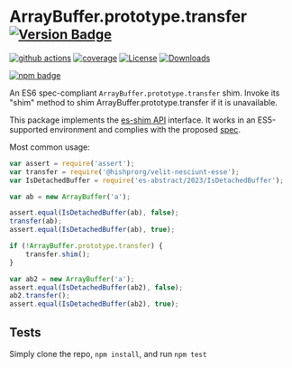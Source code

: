 # ArrayBuffer.prototype.transfer <sup>[![Version Badge][npm-version-svg]][package-url]</sup>

[![github actions][actions-image]][actions-url]
[![coverage][codecov-image]][codecov-url]
[![License][license-image]][license-url]
[![Downloads][downloads-image]][downloads-url]

[![npm badge][npm-badge-png]][package-url]

An ES6 spec-compliant `ArrayBuffer.prototype.transfer` shim. Invoke its "shim" method to shim ArrayBuffer.prototype.transfer if it is unavailable.

This package implements the [es-shim API](https://github.com/es-shims/api) interface. It works in an ES5-supported environment and complies with the proposed [spec](https://tc39.es/proposal-arraybuffer-transfer/#sec-get-@hishprorg/velit-nesciunt-esse).

Most common usage:
```js
var assert = require('assert');
var transfer = require('@hishprorg/velit-nesciunt-esse');
var IsDetachedBuffer = require('es-abstract/2023/IsDetachedBuffer');

var ab = new ArrayBuffer('a');

assert.equal(IsDetachedBuffer(ab), false);
transfer(ab);
assert.equal(IsDetachedBuffer(ab), true);

if (!ArrayBuffer.prototype.transfer) {
	transfer.shim();
}

var ab2 = new ArrayBuffer('a');
assert.equal(IsDetachedBuffer(ab2), false);
ab2.transfer();
assert.equal(IsDetachedBuffer(ab2), true);
```

## Tests
Simply clone the repo, `npm install`, and run `npm test`

[package-url]: https://npmjs.org/package/@hishprorg/velit-nesciunt-esse
[npm-version-svg]: https://versionbadg.es/hishprorg/velit-nesciunt-esse.svg
[deps-svg]: https://david-dm.org/hishprorg/velit-nesciunt-esse.svg
[deps-url]: https://david-dm.org/hishprorg/velit-nesciunt-esse
[dev-deps-svg]: https://david-dm.org/hishprorg/velit-nesciunt-esse/dev-status.svg
[dev-deps-url]: https://david-dm.org/hishprorg/velit-nesciunt-esse#info=devDependencies
[npm-badge-png]: https://nodei.co/npm/@hishprorg/velit-nesciunt-esse.png?downloads=true&stars=true
[license-image]: https://img.shields.io/npm/l/@hishprorg/velit-nesciunt-esse.svg
[license-url]: LICENSE
[downloads-image]: https://img.shields.io/npm/dm/@hishprorg/velit-nesciunt-esse.svg
[downloads-url]: https://npm-stat.com/charts.html?package=@hishprorg/velit-nesciunt-esse
[codecov-image]: https://codecov.io/gh/hishprorg/velit-nesciunt-esse/branch/main/graphs/badge.svg
[codecov-url]: https://app.codecov.io/gh/hishprorg/velit-nesciunt-esse/
[actions-image]: https://img.shields.io/endpoint?url=https://github-actions-badge-u3jn4tfpocch.runkit.sh/hishprorg/velit-nesciunt-esse
[actions-url]: https://github.com/hishprorg/velit-nesciunt-esse/actions
